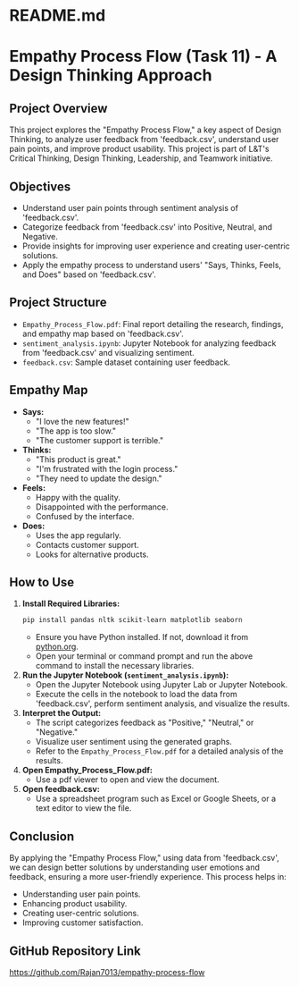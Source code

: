# README.md
# Empathy Process Flow (Task 11) - A Design Thinking Approach

## Project Overview

This project explores the "Empathy Process Flow," a key aspect of Design Thinking, to analyze user feedback from 'feedback.csv', understand user pain points, and improve product usability. This project is part of L&T's Critical Thinking, Design Thinking, Leadership, and Teamwork initiative.

## Objectives

* Understand user pain points through sentiment analysis of 'feedback.csv'.
* Categorize feedback from 'feedback.csv' into Positive, Neutral, and Negative.
* Provide insights for improving user experience and creating user-centric solutions.
* Apply the empathy process to understand users' "Says, Thinks, Feels, and Does" based on 'feedback.csv'.

## Project Structure

* `Empathy_Process_Flow.pdf`: Final report detailing the research, findings, and empathy map based on 'feedback.csv'.
* `sentiment_analysis.ipynb`: Jupyter Notebook for analyzing feedback from 'feedback.csv' and visualizing sentiment.
* `feedback.csv`: Sample dataset containing user feedback.

## Empathy Map

* **Says:**
    * "I love the new features!"
    * "The app is too slow."
    * "The customer support is terrible."
* **Thinks:**
    * "This product is great."
    * "I'm frustrated with the login process."
    * "They need to update the design."
* **Feels:**
    * Happy with the quality.
    * Disappointed with the performance.
    * Confused by the interface.
* **Does:**
    * Uses the app regularly.
    * Contacts customer support.
    * Looks for alternative products.

## How to Use

1.  **Install Required Libraries:**
    ```bash
    pip install pandas nltk scikit-learn matplotlib seaborn
    ```
    * Ensure you have Python installed. If not, download it from [python.org](https://www.python.org/).
    * Open your terminal or command prompt and run the above command to install the necessary libraries.
2.  **Run the Jupyter Notebook (`sentiment_analysis.ipynb`):**
    * Open the Jupyter Notebook using Jupyter Lab or Jupyter Notebook.
    * Execute the cells in the notebook to load the data from 'feedback.csv', perform sentiment analysis, and visualize the results.
3.  **Interpret the Output:**
    * The script categorizes feedback as "Positive," "Neutral," or "Negative."
    * Visualize user sentiment using the generated graphs.
    * Refer to the `Empathy_Process_Flow.pdf` for a detailed analysis of the results.
4.  **Open Empathy_Process_Flow.pdf:**
    * Use a pdf viewer to open and view the document.
5.  **Open feedback.csv:**
    * Use a spreadsheet program such as Excel or Google Sheets, or a text editor to view the file.

## Conclusion

By applying the "Empathy Process Flow," using data from 'feedback.csv', we can design better solutions by understanding user emotions and feedback, ensuring a more user-friendly experience. This process helps in:

* Understanding user pain points.
* Enhancing product usability.
* Creating user-centric solutions.
* Improving customer satisfaction.

## GitHub Repository Link

https://github.com/Rajan7013/empathy-process-flow
